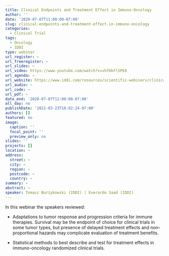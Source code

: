 ```yaml
---
title: Clinical Endpoints and Treatment Effect in Immuno-Oncology
author: ''
date: '2020-07-07T11:00:00-07:00'
slug: clinical-endpoints-and-treatment-effect-in-immuno-oncology
categories:
  - Clinical Trial
tags:
  - Oncology
  - IDDI
type: webinar
url_register: ~
url_freeregister: ~
url_slides: ~
url_video: https://www.youtube.com/watch?v=vhfOkFl5PE8
url_agenda: ~
url_website: https://www.iddi.com/resources/scientific-webinars/clinical-endpoints-and-treatment-effect-in-immuno-oncology/?utm_source=flexmail&utm_medium=e-mail&utm_campaign=webinarclinicalendpointsandtreatmenteffectinimmunooncology&utm_content=read+abstract+here
url_audio: ~
url_code: ~
url_pdf: ~
date_end: '2020-07-07T12:00:00-07:00'
all_day: no
publishDate: '2021-03-23T10:02:24-07:00'
authors: []
featured: no
image:
  caption: ''
  focal_point: ''
  preview_only: no
slides: ''
projects: []
location: ~
address:
  street: ~
  city: ~
  region: ~
  postcode: ~
  country: ~
summary: ~
abstract: ~
speaker: Tomasz Burzykowski (IDDI) | Everardo Saad (IDDI)
---
```

<!--more-->
In this webinar the speakers reviewed:  

- Adaptations to tumor response and progression criteria for immune therapies. Survival may be the endpoint of choice for clinical trials in some tumor types, but presence of delayed treatment effects and non-proportional hazards may complicate evaluation of treatment benefits.  

- Statistical methods to best describe and test for treatment effects in immuno-oncology randomized clinical trials.  
